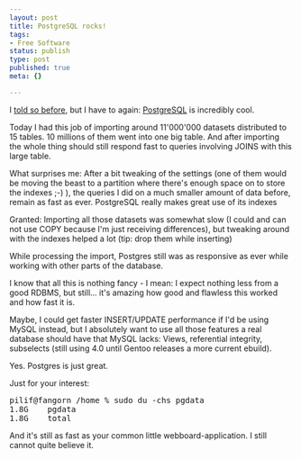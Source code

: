 ```yaml
---
layout: post
title: PostgreSQL rocks!
tags:
- Free Software
status: publish
type: post
published: true
meta: {}

---
```

<p>I <a href="http://www.gnegg.ch/archives/138-All-time-favourite-Tools.html">told so before</a>, but I have to again: <a href="http://www.postgresql.org">PostgreSQL</a> is incredibly cool.</p>
<p>Today I had this job of importing around 11'000'000 datasets distributed to 15 tables. 10 millions of them went into one big table. And after importing the whole thing should still respond fast to queries involving JOINS with this large table.</p>
<p>What surprises me: After a bit tweaking of the settings (one of them would be moving the beast to a partition where there's enough space on to store the indexes ;-) ), the queries I did on a much smaller amount of data before, remain as fast as ever. PostgreSQL really makes great use of its indexes</p>
<p>Granted: Importing all those datasets was somewhat slow (I could and can not use COPY because I'm just receiving differences), but tweaking around with the indexes helped a lot (tip: drop them while inserting)</p>
<p>While processing the import, Postgres still was as responsive as ever while working with other parts of the database. </p>
<p>I know that all this is nothing fancy - I mean: I expect nothing less from a good RDBMS, but still... it's amazing how good and flawless this worked and how fast it is.</p>
<p>Maybe, I could get faster INSERT/UPDATE performance if I'd be using MySQL instead, but I absolutely want to use all those features a real database should have that MySQL lacks: Views, referential integrity, subselects (still using 4.0 until Gentoo releases a more current ebuild).</p>
<p>Yes. Postgres is just great.</p>
<p>Just for your interest:</p>
<pre class="code">
pilif@fangorn /home % sudo du -chs pgdata
1.8G    pgdata
1.8G    total
</pre>
<p>And it's still as fast as your common little webboard-application. I still cannot quite believe it.</p>
